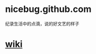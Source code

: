 nicebug.github.com
==================
纪录生活中的点滴，说的好文艺的样子

[wiki](https://github.com/nicebug/nicebug.github.com/wiki)
==================
